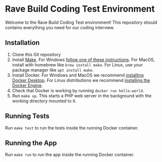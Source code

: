 # Rave Build Coding Test Environment
Welcome to the Rave Build Coding Test environment! This repository should contains everything you need for our coding interview.

## Installation
1. Clone this Git repository
2. Install [Make](https://www.gnu.org/software/make/). For Windows [follow one of these instructions](https://stackoverflow.com/a/32127632). For MacOS, install with homebrew like `brew install make`. For Linux, use your package manager like `apt install make`.
3. Install Docker. For Windows and MacOS we recommend [installing Docker Desktop](https://docs.docker.com/desktop/install/windows-install/). For Linux distributions we recommend [installing the Docker Engine](https://docs.docker.com/engine/install/).
4. Check that Docker is working by running `docker run hello-world`.
5. Run `make up`. This starts a PHP web server in the background with the working directory mounted to it.

## Running Tests
Run `make test` to run the tests inside the running Docker container.

## Running the App
Run `make run` to run the app inside the running Docker container.
